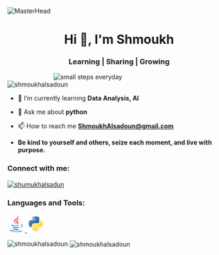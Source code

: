 ![MasterHead](https://i.pinimg.com/originals/c0/dc/e6/c0dce645468773cea0052ec356e2f5d9.jpg)
<h1 align="center">Hi 👋, I'm Shmoukh</h1>
<h3 align="center">Learning | Sharing | Growing</h3>
<img align ="right" alt="small steps everyday" 
<img src="https://i.pinimg.com/736x/6c/80/86/6c8086dc8e1ba53b806f1217fce56d30.jpg" width="400">

<p align="left"> <img src="https://komarev.com/ghpvc/?username=shmoukhalsadoun&label=Profile%20views&color=0e75b6&style=flat" alt="shmoukhalsadoun" /> </p>

- 🌱 I’m currently learning **Data Analysis, AI**

- 💬 Ask me about **python**

- 📫 How to reach me **ShmoukhAlsadoun@gmail.com**

- **Be kind to yourself and others, seize each moment, and live with purpose.**

<h3 align="left">Connect with me:</h3>
<p align="left">
<a href="https://linkedin.com/in/shumukhalsadun" target="blank"><img align="center" src="https://raw.githubusercontent.com/rahuldkjain/github-profile-readme-generator/master/src/images/icons/Social/linked-in-alt.svg" alt="shumukhalsadun" height="30" width="40" /></a>
</p>

<h3 align="left">Languages and Tools:</h3>
<p align="left"> <a href="https://www.java.com" target="_blank" rel="noreferrer"> <img src="https://raw.githubusercontent.com/devicons/devicon/master/icons/java/java-original.svg" alt="java" width="40" height="40"/> </a> <a href="https://www.python.org" target="_blank" rel="noreferrer"> <img src="https://raw.githubusercontent.com/devicons/devicon/master/icons/python/python-original.svg" alt="python" width="40" height="40"/> </a> </p>

<p><img align="left" src="https://github-readme-stats.vercel.app/api/top-langs?username=shmoukhalsadoun&show_icons=true&locale=en&layout=compact" alt="shmoukhalsadoun" /></p>

<p>&nbsp;<img align="center" src="https://github-readme-stats.vercel.app/api?username=shmoukhalsadoun&show_icons=true&locale=en" alt="shmoukhalsadoun" /></p>
